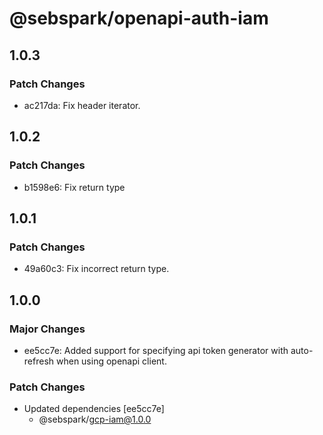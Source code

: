 # @sebspark/openapi-auth-iam

## 1.0.3

### Patch Changes

- ac217da: Fix header iterator.

## 1.0.2

### Patch Changes

- b1598e6: Fix return type

## 1.0.1

### Patch Changes

- 49a60c3: Fix incorrect return type.

## 1.0.0

### Major Changes

- ee5cc7e: Added support for specifying api token generator with auto-refresh when using openapi client.

### Patch Changes

- Updated dependencies [ee5cc7e]
  - @sebspark/gcp-iam@1.0.0
